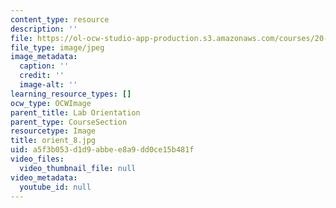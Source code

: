 ```yaml
---
content_type: resource
description: ''
file: https://ol-ocw-studio-app-production.s3.amazonaws.com/courses/20-109-laboratory-fundamentals-in-biological-engineering-spring-2010/a5f3b053d1d9abbee8a9dd0ce15b481f_orient_8.jpg
file_type: image/jpeg
image_metadata:
  caption: ''
  credit: ''
  image-alt: ''
learning_resource_types: []
ocw_type: OCWImage
parent_title: Lab Orientation
parent_type: CourseSection
resourcetype: Image
title: orient_8.jpg
uid: a5f3b053-d1d9-abbe-e8a9-dd0ce15b481f
video_files:
  video_thumbnail_file: null
video_metadata:
  youtube_id: null
---
```

